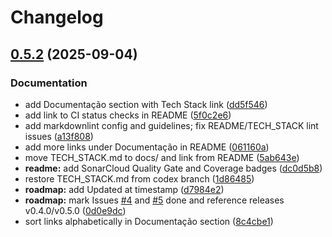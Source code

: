# Changelog

## [0.5.2](https://github.com/leotavo/swing-trade-b3/compare/v0.5.1...v0.5.2) (2025-09-04)

### Documentation

* add Documentação section with Tech Stack link ([dd5f546](https://github.com/leotavo/swing-trade-b3/commit/dd5f546a533d018da6d642475d54ebf25d15ca75))
* add link to CI status checks in README ([5f0c2e6](https://github.com/leotavo/swing-trade-b3/commit/5f0c2e69708f1097f5d260443e24f11fa74675e2))
* add markdownlint config and guidelines; fix README/TECH_STACK lint issues ([a13f808](https://github.com/leotavo/swing-trade-b3/commit/a13f808e022d6499554bbd0ff556d40090879f19))
* add more links under Documentação in README ([061160a](https://github.com/leotavo/swing-trade-b3/commit/061160ac52b1b8f45b9f7c535f3c1850711b3a04))
* move TECH_STACK.md to docs/ and link from README ([5ab643e](https://github.com/leotavo/swing-trade-b3/commit/5ab643e0529dd540edc4675c78312beb17023b04))
* **readme:** add SonarCloud Quality Gate and Coverage badges ([dc0d5b8](https://github.com/leotavo/swing-trade-b3/commit/dc0d5b8e7131a071b96b5cb24161baadea57e00f))
* restore TECH_STACK.md from codex branch ([1d86485](https://github.com/leotavo/swing-trade-b3/commit/1d86485feeffa46ed37d4a8ec62d623d142674d1))
* **roadmap:** add Updated at timestamp ([d7984e2](https://github.com/leotavo/swing-trade-b3/commit/d7984e2da7ad562768824cb46f6f293c748837ad))
* **roadmap:** mark Issues [#4](https://github.com/leotavo/swing-trade-b3/issues/4) and [#5](https://github.com/leotavo/swing-trade-b3/issues/5) done and reference releases v0.4.0/v0.5.0 ([0d0e9dc](https://github.com/leotavo/swing-trade-b3/commit/0d0e9dcd6adc9780cf4ccabf9a0628e703b6a4de))
* sort links alphabetically in Documentação section ([8c4cbe1](https://github.com/leotavo/swing-trade-b3/commit/8c4cbe186e547d52fcbc5509c82d0dc06d615c71))
